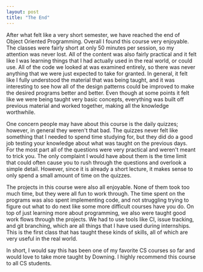 ```yaml
---
layout: post
title: "The End"
---
```


After what felt like a very short semester, we have reached the end of Object Oriented Programming. Overall I found this course very enjoyable. The classes were fairly short at only 50 minutes per session, so my attention was never lost. All of the content was also fairly practical and it felt like I was learning things that I had actually used in the real world, or could use. All of the code we looked at was examined entirely, so there was never anything that we were just expected to take for granted. In general, it felt like I fully understood the material that was being taught, and it was interesting to see how all of the design patterns could be improved to make the desired programs better and better. Even though at some points it felt like we were being taught very basic concepts, everything was built off previous material and worked together, making all the knowledge worthwhile.

One concern people may have about this course is the daily quizzes; however, in general they weren't that bad. The quizzes never felt like something that I needed to spend time studying for, but they did do a good job testing your knowledge about what was taught on the previous days. For the most part all of the questions were very practical and weren't meant to trick you. The only complaint I would have about them is the time limit that could often cause you to rush through the questions and overlook a simple detail. However, since it is already a short lecture, it makes sense to only spend a small amount of time on the quizzes.

The projects in this course were also all enjoyable. None of them took too much time, but they were all fun to work through. The time spent on the programs was also spent implementing code, and not struggling trying to figure out what to do next like some more difficult courses have you do. On top of just learning more about programming, we also were taught good work flows through the projects. We had to use tools like CI, issue tracking, and git branching, which are all things that I have used during internships. This is the first class that has taught these kinds of skills, all of which are very useful in the real world.

In short, I would say this has been one of my favorite CS courses so far and would love to take more taught by Downing. I highly recommend this course to all CS students.
